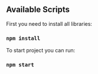 ## Available Scripts

First you need to install all libraries:

### `npm install`

To start project you can run:

### `npm start`